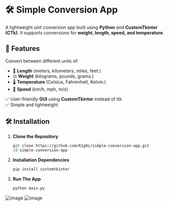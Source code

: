 # 🛠️ Simple Conversion App  

A lightweight unit conversion app built using **Python** and **CustomTkinter (CTk)**. It supports conversions for **weight, length, speed, and temperature**.  

## 📌 Features  
 Convert between different units of:  
- 📏 **Length** (meters, kilometers, miles, feet.)  
- ⚖️ **Weight** (kilograms, pounds, grams.)  
- 🌡️ **Temperature** (Celsius, Fahrenheit, Kelvin.)  
- 🚀 **Speed** (km/h, mph, m/s)  

✅ User-friendly **GUI** using **CustomTkinter** instead of ttk  
✅ Simple and lightweight  

## 🛠️ Installation  

1. **Clone the Repository**  
   ```bash
   git clone https://github.com/K1g0i/simple-conversion-app.git
   cd simple-conversion-app

2. **Installation Dependencies**
   ```bash
   pip install customtkinter
   
3. **Run The App**
   ```bash
   python main.py


![image](https://github.com/user-attachments/assets/fcc717fe-2557-403b-ae59-b5f20e516ef3)
![image](https://github.com/user-attachments/assets/2308462f-b2cb-4700-ae25-4e320c54c858)

